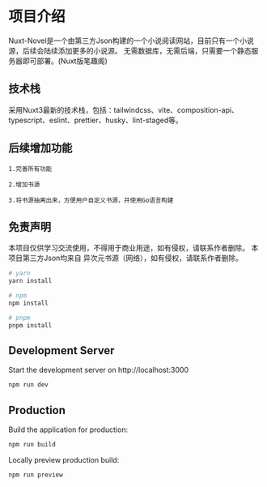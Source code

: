# 项目介绍

Nuxt-Novel是一个由第三方Json构建的一个小说阅读网站，目前只有一个小说源，后续会陆续添加更多的小说源。
无需数据库，无需后端，只需要一个静态服务器即可部署。(Nuxt版笔趣阁)

## 技术栈

采用Nuxt3最新的技术栈，包括：tailwindcss、vite、composition-api、typescript、eslint、prettier、husky、lint-staged等。

## 后续增加功能

    1.完善所有功能

    2.增加书源

    3.将书源抽离出来，方便用户自定义书源，并使用Go语言构建
## 免责声明

本项目仅供学习交流使用，不得用于商业用途，如有侵权，请联系作者删除。
本项目第三方Json均来自 异次元书源（网络），如有侵权，请联系作者删除。

```bash
# yarn
yarn install

# npm
npm install

# pnpm
pnpm install
```

## Development Server

Start the development server on http://localhost:3000

```bash
npm run dev
```

## Production

Build the application for production:

```bash
npm run build
```

Locally preview production build:

```bash
npm run preview
```
